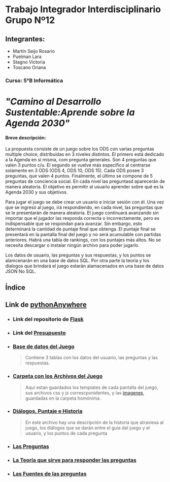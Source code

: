 # Trabajo Integrador Interdisciplinario Grupo Nº12
## Integrantes: 
   - Martín Seijo Rosario
   - Puelman Lara
   - Stagno Victoria 
   - Toscano Oriana
### Curso: 5°B Informática

# *"Camino al Desarrollo Sustentable:Aprende sobre la Agenda 2030"*

#### Breve descripción:
La propuesta consiste de un juego sobre los ODS con varias preguntas multiple choice, distribuidas en 3 niveles distintos. El primero está dedicado a la Agenda en sí misma, com pregunta generales. Son 4 preguntas que valen 3 puntos c/u. El segundo se vuelve más específico al centrarse solamente en 3 ODS (ODS 4, ODS 10, ODS 15). Cada ODS posee 3 preguntas, que valen 4 puntos. Finalmente, el último se compone de 5 preguntas de conciencia social. En cada nivel las preguntasd aparecerán de manera aleatoria. El objetivo es permitir al usuario aprender sobre qué es la Agenda 2030 y sus objetivos.

Para jugar el juego se debe crear un usuario e iniciar sesión con él. Una vez que se ingresó al juego, irá respondiendo, en cada nivel, las preguntas que se le 
presentarán de manera aleatoria. El juego continuará avanzando sin importar que el jugador las responda correcta o incorrectamente, pero es indispensable que se respondan para avanzar. Sin embargo, esto determinará la cantidad de puntaje final que obtenga. 
El puntaje final se presentará en la pantalla final del juego y no será acumulable con partidas anteriores. Habrá una tabla de rankings, con los puntajes más altos.
No se necesita descargar o instalar ningún archivo para poder jugarlo.

Los datos de usuario, las preguntas y sus respuestas, y los puntos se alamcenarán en una base de datos SQL. Por otra parte la teoria y los dialogos que brindará el juego estarán alamacenados en una base de datos JSON No SQL.
## Índice
## Link de [pythonAnywhere](http://g12tpiods.pythonanywhere.com/)
- ### Link del repositorio de [Flask](https://github.com/PioIX/G12-FLASK)

- ###  Link del [Presupuesto](https://github.com/PioIX/G12-TPI-1CUAT/blob/preguntasODS/presupuesto.md)

- ### [Base de datos del Juego](https://github.com/PioIX/G12-FLASK/blob/main/dataBase.db)
    > Contiene 3 tablas con los datos del usuario, las preguntas y las respuestas.
- ### [Carpeta con los Archivos del Juego](https://github.com/PioIX/G12-TPI-1CUAT/tree/main/Archivos%20juego)
    > Aquí estan guardados los templates de cada pantalla del juego, sus archivos css y js correscponidentes, y las [imagenes](https://github.com/PioIX/G12-TPI-1CUAT/tree/main/Archivos%20juego/static/imagenes), guardadas en la carpeta homónima.
- ### [Diálogos, Puntaje e Historia](https://github.com/PioIX/G12-TPI-1CUAT/blob/main/Dialogos%2C%20historia%2C%20etc/Historia%2C%20Di%C3%A1logos%20y%20puntajes.md)
    > En este archivo hay una descripción de la historia que atraviesa al juego, los diálogos que se darán entre el guia del juego y el usuario, y los puntos de cada pregunta
- ### [Las Preguntas](https://github.com/PioIX/G12-TPI-1CUAT/blob/main/Dialogos%2C%20historia%2C%20etc/preguntas.md)
- ### [La Teoría que sirve para responder las preguntas](https://github.com/PioIX/G12-TPI-1CUAT/blob/main/Dialogos%2C%20historia%2C%20etc/Teoria%20para%20las%20preguntas.md)
- ### [Las Fuentes de las preguntas](https://github.com/PioIX/G12-TPI-1CUAT/blob/main/Dialogos%2C%20historia%2C%20etc/Fuentes%20de%20las%20preguntas.md)






